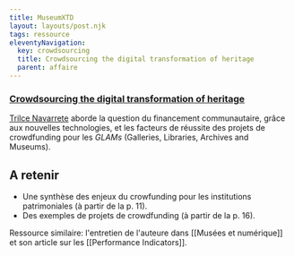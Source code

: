 ```yaml
---
title: MuseumXTD
layout: layouts/post.njk
tags: ressource
eleventyNavigation:
  key: crowdsourcing
  title: Crowdsourcing the digital transformation of heritage
  parent: affaire
---
```

### [Crowdsourcing the digital transformation of heritage](https://repub.eur.nl/pub/133477)
[Trilce Navarrete](https://trilcenavarrete.com/) aborde la question du financement communautaire, grâce aux nouvelles technologies, et les facteurs de réussite des projets de crowdfunding pour les *GLAMs* (Galleries, Libraries, Archives and Museums). 

## A retenir
- Une synthèse des enjeux du crowfunding pour les institutions patrimoniales (à partir de la p. 11). 
- Des exemples de projets de crowdfunding (à partir de la p. 16). 

  
Ressource similaire: l'entretien de l'auteure dans [[Musées et numérique]] et son article sur les [[Performance Indicators]]. 